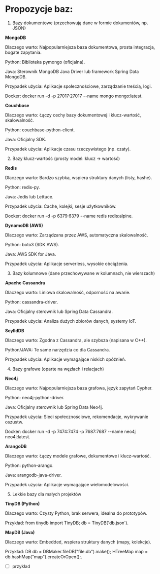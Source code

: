 # Propozycje baz:
1) Bazy dokumentowe (przechowują dane w formie dokumentów, np. JSON)

**MongoDB**

Dlaczego warto: Najpopularniejsza baza dokumentowa, prosta integracja, bogate zapytania.

Python: Biblioteka pymongo (oficjalna).

Java: Sterownik MongoDB Java Driver lub framework Spring Data MongoDB.

Przypadek użycia: Aplikacje społecznościowe, zarządzanie treścią, logi.

Docker: docker run -d -p 27017:27017 --name mongo mongo:latest.

**Couchbase**

Dlaczego warto: Łączy cechy bazy dokumentowej i klucz-wartość, skalowalność.

Python: couchbase-python-client.

Java: Oficjalny SDK.

Przypadek użycia: Aplikacje czasu rzeczywistego (np. czaty).

2) Bazy klucz-wartość (prosty model: klucz → wartość)

**Redis**

Dlaczego warto: Bardzo szybka, wspiera struktury danych (listy, hashe).

Python: redis-py.

Java: Jedis lub Lettuce.

Przypadek użycia: Cache, kolejki, sesje użytkowników.

Docker: docker run -d -p 6379:6379 --name redis redis:alpine.

**DynamoDB (AWS)**

Dlaczego warto: Zarządzana przez AWS, automatyczna skalowalność.

Python: boto3 (SDK AWS).

Java: AWS SDK for Java.

Przypadek użycia: Aplikacje serverless, wysokie obciążenia.

3) Bazy kolumnowe (dane przechowywane w kolumnach, nie wierszach)

**Apache Cassandra**

Dlaczego warto: Liniowa skalowalność, odporność na awarie.

Python: cassandra-driver.

Java: Oficjalny sterownik lub Spring Data Cassandra.

Przypadek użycia: Analiza dużych zbiorów danych, systemy IoT.

**ScylldDB**

Dlaczego warto: Zgodna z Cassandra, ale szybsza (napisana w C++).

Python/JAVA: Te same narzędzia co dla Cassandra.

Przypadek użycia: Aplikacje wymagające niskich opóźnień.

4) Bazy grafowe (oparte na węzłach i relacjach)

**Neo4j**

Dlaczego warto: Najpopularniejsza baza grafowa, język zapytań Cypher.

Python: neo4j-python-driver.

Java: Oficjalny sterownik lub Spring Data Neo4j.

Przypadek użycia: Sieci społecznościowe, rekomendacje, wykrywanie oszustw.

Docker: docker run -d -p 7474:7474 -p 7687:7687 --name neo4j neo4j:latest.

**ArangoDB**

Dlaczego warto: Łączy modele grafowe, dokumentowe i klucz-wartość.

Python: python-arango.

Java: arangodb-java-driver.

Przypadek użycia: Aplikacje wymagające wielomodelowości.

5) Lekkie bazy dla małych projektów

**TinyDB (Python)**

Dlaczego warto: Czysty Python, brak serwera, idealna do prototypów.

Przykład: from tinydb import TinyDB; db = TinyDB('db.json').

**MapDB (Java)**

Dlaczego warto: Embedded, wspiera struktury danych (mapy, kolekcje).

Przykład: DB db = DBMaker.fileDB("file.db").make(); HTreeMap map = db.hashMap("map").createOrOpen();.
- [ ] przykład
